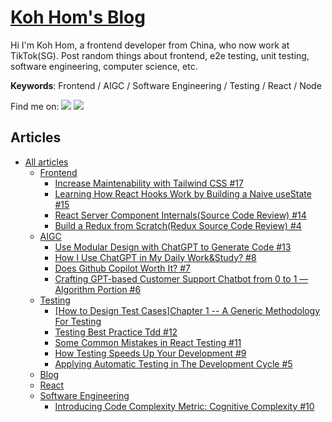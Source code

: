 # [Koh Hom's Blog](https://clean99.github.io)

Hi I'm Koh Hom, a frontend developer from China, who now work at TikTok(SG). Post random things about frontend, e2e testing, unit testing, software engineering, computer science, etc.

**Keywords**: Frontend / AIGC / Software Engineering / Testing / React / Node

Find me on: <a href="https://www.linkedin.com/in/koh-hom/" target="_blank"><img src="https://img.shields.io/badge/LinkedIn-0077B5?style=for-the-badge&logo=linkedin&logoColor=white" /></a> <a href="mailto:xff9924@gmail.com" target="_blank"><img src="https://img.shields.io/badge/Gmail-D14836?style=for-the-badge&logo=gmail&logoColor=white" /></a>

## Articles

- [All articles](https://clean99.github.io)
  - [Frontend](https://github.com/clean99/clean-blog/issues?q=is%3Aopen+is%3Aissue+label%3AFrontend)
    - [Increase Maintenability with Tailwind CSS #17](https://github.com/clean99/clean-blog/issues/17)
    - [Learning How React Hooks Work by Building a Naive useState #15](https://github.com/clean99/clean-blog/issues/15)
    - [React Server Component Internals(Source Code Review) #14](https://github.com/clean99/clean-blog/issues/14)
    - [Build a Redux from Scratch(Redux Source Code Review) #4](https://github.com/clean99/clean-blog/issues/4)
  - [AIGC](https://github.com/clean99/clean-blog/issues?q=is%3Aopen+is%3Aissue+label%3AAIGC)
    - [Use Modular Design with ChatGPT to Generate Code #13](https://github.com/clean99/clean-blog/issues/13)
    - [How I Use ChatGPT in My Daily Work&Study? #8](https://github.com/clean99/clean-blog/issues/8)
    - [Does Github Copilot Worth It? #7](https://github.com/clean99/clean-blog/issues/7)
    - [Crafting GPT-based Customer Support Chatbot from 0 to 1 — Algorithm Portion #6](https://github.com/clean99/clean-blog/issues/6)
  - [Testing](https://github.com/clean99/clean-blog/issues?q=is%3Aopen+is%3Aissue+label%3ATesting)
    - [[How to Design Test Cases]Chapter 1 -- A Generic Methodology For Testing](https://github.com/clean99/clean-blog/issues/16)
    - [Testing Best Practice Tdd #12](https://github.com/clean99/clean-blog/issues/12)
    - [Some Common Mistakes in React Testing #11](https://github.com/clean99/clean-blog/issues/11)
    - [How Testing Speeds Up Your Development #9](https://github.com/clean99/clean-blog/issues/9)
    - [Applying Automatic Testing in The Development Cycle #5](https://github.com/clean99/clean-blog/issues/5)
  - [Blog](https://github.com/clean99/clean-blog/issues?q=is%3Aopen+is%3Aissue+label%3ABlog)
  - [React](https://github.com/clean99/clean-blog/issues?q=is%3Aopen+is%3Aissue+label%3AReact)
  - [Software Engineering](https://github.com/clean99/clean-blog/issues?q=is%3Aopen+is%3Aissue+label%3A"Software+Engineering")
    - [Introducing Code Complexity Metric: Cognitive Complexity #10](https://github.com/clean99/clean-blog/issues/10)
